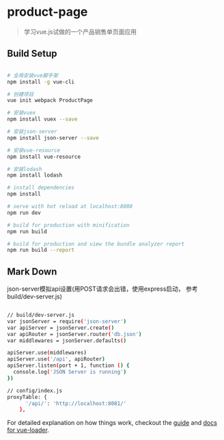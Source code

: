 # product-page

> 学习vue.js试做的一个产品销售单页面应用

## Build Setup

``` bash

# 全局安装vue脚手架
npm install -g vue-cli 

# 创建项目
vue init webpack ProductPage

# 安装vuex
npm install vuex --save

# 安装json-server
npm install json-server --save

# 安装vue-resource
npm install vue-resource

# 安装lodash
npm install lodash

# install dependencies
npm install

# serve with hot reload at localhost:8080
npm run dev

# build for production with minification
npm run build

# build for production and view the bundle analyzer report
npm run build --report
```

## Mark Down

json-server模拟api设置(用POST请求会出错，使用express启动， 参考build/dev-server.js)

``` bash

// build/dev-server.js
var jsonServer = require('json-server')
var apiServer = jsonServer.create()
var apiRouter = jsonServer.router('db.json')
var middlewares = jsonServer.defaults()

apiServer.use(middlewares)
apiServer.use('/api', apiRouter)
apiServer.listen(port + 1, function () {
  console.log('JSON Server is running')
})

// config/index.js
proxyTable: {
      '/api/': 'http://localhost:8081/'
    },

```

For detailed explanation on how things work, checkout the [guide](http://vuejs-templates.github.io/webpack/) and [docs for vue-loader](http://vuejs.github.io/vue-loader).
